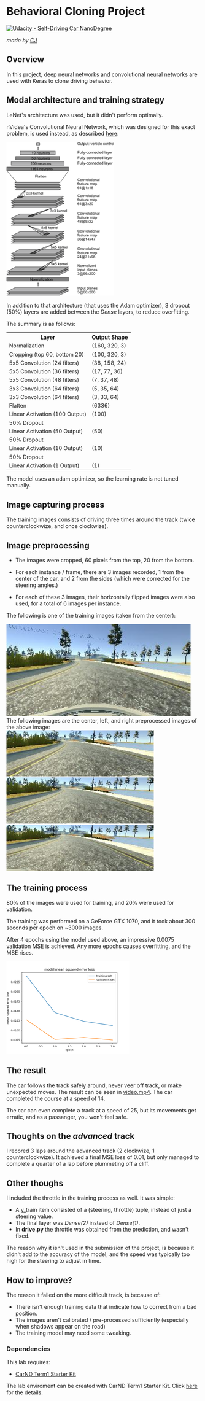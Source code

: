 # Behavioral Cloning Project

[![Udacity - Self-Driving Car NanoDegree](https://s3.amazonaws.com/udacity-sdc/github/shield-carnd.svg)](http://www.udacity.com/drive)

*made by [CJ](https://github.com/vssrcj)*

Overview
---
In this project, deep neural networks and convolutional neural networks are used with Keras to clone driving behavior.

Modal architecture and training strategy
---
LeNet's architecture was used, but it didn't perform optimally.

nVidea's Convolutional Neural Network, which was designed for this exact problem, is used instead, as described [here](https://devblogs.nvidia.com/parallelforall/deep-learning-self-driving-cars/):
<div>
   <img src="/images/nvidea-architecture.png" height="400" />
</div>

In addition to that architecture (that uses the Adam optimizer), 3 dropout (50%) layers are added between the *Dense* layers, to reduce overfitting.

The summary is as follows:
<table>
    <tr>
        <th>Layer</th><th>Output Shape</th>
    </tr>
    <tr><td>Normalization</td><td>(160, 320, 3)</td></tr>
    <tr><td>Cropping (top 60, bottom 20)</td><td>(100, 320, 3)</td></tr>
    <tr><td>5x5 Convolution (24 filters)</td><td>(38, 158, 24)</td></tr>
    <tr><td>5x5 Convolution (36 filters)</td><td>(17, 77, 36)</td></tr>
    <tr><td>5x5 Convolution (48 filters)</td><td>(7, 37, 48)</td></tr>
    <tr><td>3x3 Convolution (64 filters)</td><td>(5, 35, 64)</td></tr>
    <tr><td>3x3 Convolution (64 filters)</td><td>(3, 33, 64)</td></tr>
    <tr><td>Flatten</td><td>(6336)</td></tr>
    <tr><td>Linear Activation (100 Output)</td><td>(100)</td></tr>
    <tr><td>50% Dropout</td><td></td></tr>
    <tr><td>Linear Activation (50 Output)</td><td>(50)</td></tr>
    <tr><td>50% Dropout</td><td></td></tr>
    <tr><td>Linear Activation (10 Output)</td><td>(10)</td></tr>
    <tr><td>50% Dropout</td><td></td></tr>
    <tr><td>Linear Activation (1 Output)</td><td>(1)</td></tr>
</table>

The model uses an adam optimizer, so the learning rate is not tuned manually.

Image capturing process
---
The training images consists of driving three times around the track (twice counterclockwize, and once clockwize).

Image preprocessing
---
* The images were cropped, 60 pixels from the top, 20 from the bottom.
* For each instance / frame, there are 3 images recorded, 1 from the center of the car, and 2 from the sides (which were corrected for the steering angles.)

* For each of these 3 images, their horizontally flipped images were also used, for a total of 6 images per instance.

The following is one of the training images (taken from the center):
<div>
    <img src="/images/center.jpg" height="240">
</div>
The following images are the center, left, and right preprocessed images of the above image:
<div>
    <img src="/images/left_aug.jpg" height="120">
</div>
<div>
    <img src="/images/center_aug.jpg" height="120">
</div>
<div>
    <img src="/images/right_aug.jpg" height="120">
</div>

The training process
---
80% of the images were used for training, and 20% were used for validation.

The training was performed on a GeForce GTX 1070, and it took about 300 seconds per epoch on ~3000 images.

After 4 epochs using the model used above, an impressive 0.0075 validation MSE is achieved.
Any more epochs causes overfitting, and the MSE rises.
<div>
   <img src="/images/graph.png" height="240" />
</div>

The result
---
The car follows the track safely around, never veer off track, or make unexpected moves.
The result can be seen in <a href="/video.mp4">video.mp4</a>.  The car completed the course at a speed of 14.

The car can even complete a track at a speed of 25, but its movements get erratic, and as a passanger, you won't feel safe.

Thoughts on the *advanced* track
---
I recored 3 laps around the advanced track (2 clockwize, 1 counterclockwize).  It achieved a final MSE loss of 0.01, but only managed to complete a quarter of a lap before plummeting off a cliff.

Other thoughs
---
I included the throttle in the training process as well.  It was simple:
* A y_train item consisted of a (steering, throttle) tuple, instead of just a steering value.
* The final layer was *Dense(2)* instead of *Dense(1)*.
* In **drive.py** the throttle was obtained from the prediction, and wasn't fixed.

The reason why it isn't used in the submission of the project, is because it didn't add to the accuracy of the model,
and the speed was typically too high for the steering to adjust in time.

How to improve?
---
The reason it failed on the more difficult track, is because of:
* There isn't enough training data that indicate how to correct from a bad position.
* The images aren't calibrated / pre-processed sufficiently (especially when shadows appear on the road)
* The training model may need some tweaking.

### Dependencies
This lab requires:

* [CarND Term1 Starter Kit](https://github.com/udacity/CarND-Term1-Starter-Kit)

The lab enviroment can be created with CarND Term1 Starter Kit. Click [here](https://github.com/udacity/CarND-Term1-Starter-Kit/blob/master/README.md) for the details.
